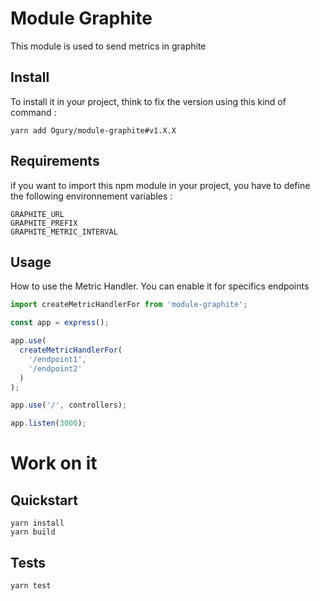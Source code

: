# Module Graphite

This module is used to send metrics in graphite

## Install

To install it in your project, think to fix the version using this kind of command :

```
yarn add Ogury/module-graphite#v1.X.X
```

## Requirements

if you want to import this npm module in your project, you have to define the following environnement variables :

```
GRAPHITE_URL
GRAPHITE_PREFIX
GRAPHITE_METRIC_INTERVAL
```

## Usage

How to use the Metric Handler. You can enable it for specifics endpoints

```javascript
import createMetricHandlerFor from 'module-graphite';

const app = express();

app.use(
  createMetricHandlerFor(
    '/endpoint1',
    '/endpoint2'
  )
);

app.use('/', controllers);

app.listen(3000);
```

# Work on it

## Quickstart

```
yarn install
yarn build
```

## Tests

```
yarn test
```